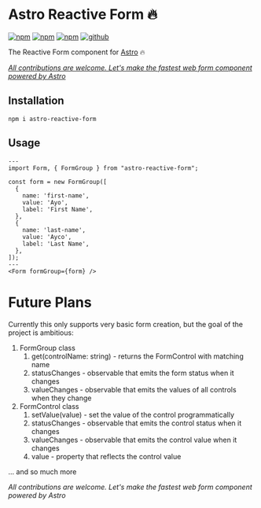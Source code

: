 # Astro Reactive Form 🔥
[![npm](https://img.shields.io/npm/v/astro-reactive-form)](https://www.npmjs.com/package/astro-reactive-form)
[![npm](https://img.shields.io/npm/l/astro-reactive-form)](https://www.npmjs.com/package/astro-reactive-form)
[![npm](https://img.shields.io/npm/dt/astro-reactive-form)](https://www.npmjs.com/package/astro-reactive-form)
[![github](https://img.shields.io/github/last-commit/ayoayco/astro-reactive-form)](https://github.com/ayoayco/astro-reactive-form)

The Reactive Form component for [Astro](https://astro.build) 🔥

*[All contributions are welcome. Let's make the fastest web form component powered by Astro](https://github.com/ayoayco/astro-reactive-form/issues)*

## Installation

```
npm i astro-reactive-form
```

## Usage

```astro
---
import Form, { FormGroup } from "astro-reactive-form";

const form = new FormGroup([
  {
    name: 'first-name',
    value: 'Ayo',
    label: 'First Name',
  },
  {
    name: 'last-name',
    value: 'Ayco',
    label: 'Last Name',
  },
]);
---
<Form formGroup={form} />
```

# Future Plans
Currently this only supports very basic form creation, but the goal of the project is ambitious:
1. FormGroup class
    1. get(controlName: string) - returns the FormControl with matching name
    1. statusChanges - observable that emits the form status when it changes
    1. valueChanges - observable that emits the values of all controls when they change
1. FormControl class
    1. setValue(value) - set the value of the control programmatically
    1. statusChanges - observable that emits the control status when it changes
    1. valueChanges - observable that emits the control value when it changes
    1. value - property that reflects the control value

... and so much more

*All contributions are welcome. Let's make the fastest web form component powered by Astro*

